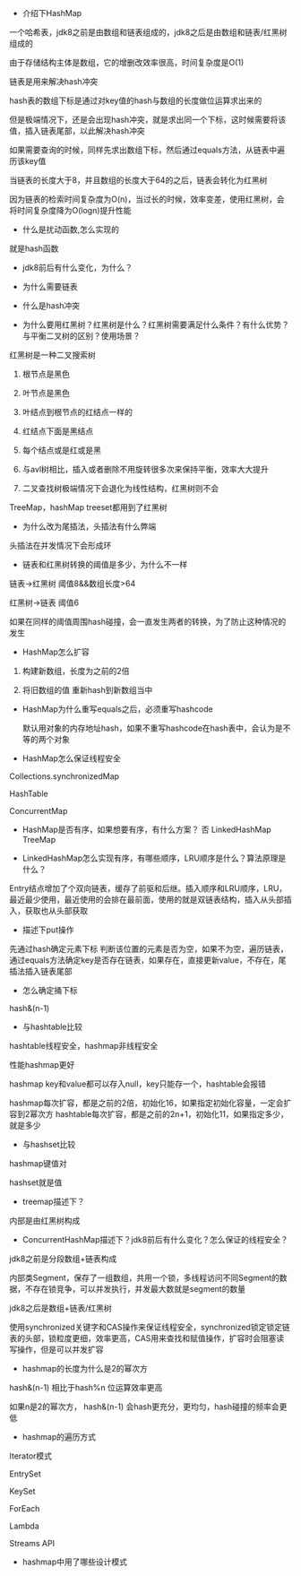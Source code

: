  - 介绍下HashMap
 
 一个哈希表，jdk8之前是由数组和链表组成的，jdk8之后是由数组和链表/红黑树组成的
 
 由于存储结构主体是数组，它的增删改效率很高，时间复杂度是O(1)
 
 链表是用来解决hash冲突
 
 hash表的数组下标是通过对key值的hash与数组的长度做位运算求出来的
 
 但是极端情况下，还是会出现hash冲突，就是求出同一个下标，这时候需要将该值，插入链表尾部，以此解决hash冲突
 
 如果需要查询的时候，同样先求出数组下标，然后通过equals方法，从链表中遍历该key值
 
 当链表的长度大于8，并且数组的长度大于64的之后，链表会转化为红黑树
 
 因为链表的检索时间复杂度为O(n)，当过长的时候，效率变差，使用红黑树，会将时间复杂度降为O(logn)提升性能
 
 
 - 什么是扰动函数,怎么实现的
 
 就是hash函数
 
 - jdk8前后有什么变化，为什么？
 
 
 
 - 为什么需要链表
 - 什么是hash冲突
 - 为什么要用红黑树？红黑树是什么？红黑树需要满足什么条件？有什么优势？与平衡二叉树的区别？使用场景？
 
 红黑树是一种二叉搜索树
 
 1. 根节点是黑色
 2. 叶节点是黑色
 3. 叶结点到根节点的红结点一样的
 4. 红结点下面是黑结点
 5. 每个结点或是红或是黑
 
 1. 与avl树相比，插入或者删除不用旋转很多次来保持平衡，效率大大提升
 2. 二叉查找树极端情况下会退化为线性结构，红黑树则不会
 
 TreeMap，hashMap treeset都用到了红黑树
 
 - 为什么改为尾插法，头插法有什么弊端
 
 头插法在并发情况下会形成环
 
 - 链表和红黑树转换的阈值是多少，为什么不一样
 
 链表->红黑树 阈值8&&数组长度>64
 
 红黑树->链表 阈值6
 
 如果在同样的阈值周围hash碰撞，会一直发生两者的转换，为了防止这种情况的发生
 
 - HashMap怎么扩容
 
 1. 构建新数组，长度为之前的2倍
 
 2. 将旧数组的值 重新hash到新数组当中
 
 
 - HashMap为什么重写equals之后，必须重写hashcode
 
    默认用对象的内存地址hash，如果不重写hashcode在hash表中，会认为是不等的两个对象
 - HashMap怎么保证线程安全
 
 Collections.synchronizedMap
 
 HashTable
 
 ConcurrentMap
 
 - HashMap是否有序，如果想要有序，有什么方案？
 否
 LinkedHashMap
 TreeMap
 
 - LinkedHashMap怎么实现有序，有哪些顺序，LRU顺序是什么？算法原理是什么？
 
 Entry结点增加了个双向链表，缓存了前驱和后继。插入顺序和LRU顺序，LRU，最近最少使用，最近使用的会排在最前面，使用的就是双链表结构，插入从头部插入，获取也从头部获取
 
 - 描述下put操作
 
 先通过hash确定元素下标
 判断该位置的元素是否为空，如果不为空，遍历链表，通过equals方法确定key是否存在链表，如果存在，直接更新value，不存在，尾插法插入链表尾部
 
 
 
 
 
 - 怎么确定捅下标
 
 hash&(n-1)
 
 - 与hashtable比较
 
 hashtable线程安全，hashmap非线程安全
 
 性能hashmap更好
 
 hashmap key和value都可以存入null，key只能存一个，hashtable会报错
 
 hashmap每次扩容，都是之前的2倍，初始化16，如果指定初始化容量，一定会扩容到2幂次方
 hashtable每次扩容，都是之前的2n+1，初始化11，如果指定多少，就是多少
 
 - 与hashset比较
 
 hashmap键值对
 
 hashset就是值
 
 - treemap描述下？
 
 内部是由红黑树构成
 
 - ConcurrentHashMap描述下？jdk8前后有什么变化？怎么保证的线程安全？
 
 jdk8之前是分段数组+链表构成
 
 内部类Segment，保存了一组数组，共用一个锁，多线程访问不同Segment的数据，不存在锁竞争，可以并发执行，并发最大数就是segment的数量
 
 jdk8之后是数组+链表/红黑树
 
 使用synchronized关键字和CAS操作来保证线程安全，synchronized锁定锁定链表的头部，锁粒度更细，效率更高，CAS用来查找和赋值操作，扩容时会阻塞读写操作，但是可以并发扩容
 
 - hashmap的长度为什么是2的幂次方
 
 hash&(n-1) 相比于hash%n 位运算效率更高
 
 如果n是2的幂次方， hash&(n-1) 会hash更充分，更均匀，hash碰撞的频率会更低
 
 - hashmap的遍历方式
 
 Iterator模式
 
 EntrySet
 
 KeySet
 
 ForEach
 
 Lambda
 
 Streams API
 
 - hashmap中用了哪些设计模式